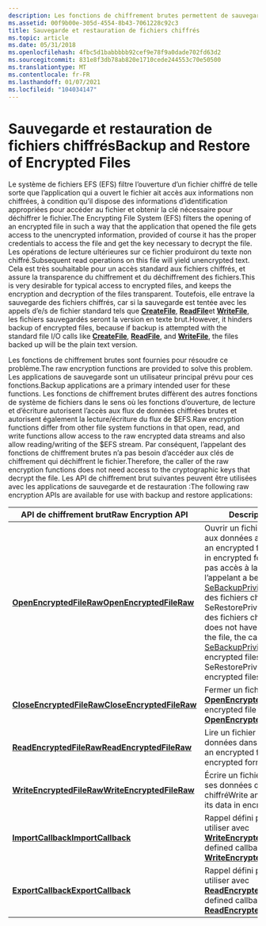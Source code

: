 ```yaml
---
description: Les fonctions de chiffrement brutes permettent de sauvegarder des fichiers chiffrés.
ms.assetid: 00f9b00e-305d-4554-8b43-7061228c92c3
title: Sauvegarde et restauration de fichiers chiffrés
ms.topic: article
ms.date: 05/31/2018
ms.openlocfilehash: 4fbc5d1babbbbb92cef9e78f9a0dade702fd63d2
ms.sourcegitcommit: 831e8f3db78ab820e1710cede244553c70e50500
ms.translationtype: MT
ms.contentlocale: fr-FR
ms.lasthandoff: 01/07/2021
ms.locfileid: "104034147"
---
```

# <a name="backup-and-restore-of-encrypted-files"></a><span data-ttu-id="8c313-103">Sauvegarde et restauration de fichiers chiffrés</span><span class="sxs-lookup"><span data-stu-id="8c313-103">Backup and Restore of Encrypted Files</span></span>

<span data-ttu-id="8c313-104">Le système de fichiers EFS (EFS) filtre l’ouverture d’un fichier chiffré de telle sorte que l’application qui a ouvert le fichier ait accès aux informations non chiffrées, à condition qu’il dispose des informations d’identification appropriées pour accéder au fichier et obtenir la clé nécessaire pour déchiffrer le fichier.</span><span class="sxs-lookup"><span data-stu-id="8c313-104">The Encrypting File System (EFS) filters the opening of an encrypted file in such a way that the application that opened the file gets access to the unencrypted information, provided of course it has the proper credentials to access the file and get the key necessary to decrypt the file.</span></span> <span data-ttu-id="8c313-105">Les opérations de lecture ultérieures sur ce fichier produiront du texte non chiffré.</span><span class="sxs-lookup"><span data-stu-id="8c313-105">Subsequent read operations on this file will yield unencrypted text.</span></span> <span data-ttu-id="8c313-106">Cela est très souhaitable pour un accès standard aux fichiers chiffrés, et assure la transparence du chiffrement et du déchiffrement des fichiers.</span><span class="sxs-lookup"><span data-stu-id="8c313-106">This is very desirable for typical access to encrypted files, and keeps the encryption and decryption of the files transparent.</span></span> <span data-ttu-id="8c313-107">Toutefois, elle entrave la sauvegarde des fichiers chiffrés, car si la sauvegarde est tentée avec les appels d’e/s de fichier standard tels que [**CreateFile**](/windows/desktop/api/FileAPI/nf-fileapi-createfilea), [**ReadFile**](/windows/desktop/api/FileAPI/nf-fileapi-readfile)et [**WriteFile**](/windows/desktop/api/FileAPI/nf-fileapi-writefile), les fichiers sauvegardés seront la version en texte brut.</span><span class="sxs-lookup"><span data-stu-id="8c313-107">However, it hinders backup of encrypted files, because if backup is attempted with the standard file I/O calls like [**CreateFile**](/windows/desktop/api/FileAPI/nf-fileapi-createfilea), [**ReadFile**](/windows/desktop/api/FileAPI/nf-fileapi-readfile), and [**WriteFile**](/windows/desktop/api/FileAPI/nf-fileapi-writefile), the files backed up will be the plain text version.</span></span>

<span data-ttu-id="8c313-108">Les fonctions de chiffrement brutes sont fournies pour résoudre ce problème.</span><span class="sxs-lookup"><span data-stu-id="8c313-108">The raw encryption functions are provided to solve this problem.</span></span> <span data-ttu-id="8c313-109">Les applications de sauvegarde sont un utilisateur principal prévu pour ces fonctions.</span><span class="sxs-lookup"><span data-stu-id="8c313-109">Backup applications are a primary intended user for these functions.</span></span> <span data-ttu-id="8c313-110">Les fonctions de chiffrement brutes diffèrent des autres fonctions de système de fichiers dans le sens où les fonctions d’ouverture, de lecture et d’écriture autorisent l’accès aux flux de données chiffrées brutes et autorisent également la lecture/écriture du flux de $EFS.</span><span class="sxs-lookup"><span data-stu-id="8c313-110">Raw encryption functions differ from other file system functions in that open, read, and write functions allow access to the raw encrypted data streams and also allow reading/writing of the $EFS stream.</span></span> <span data-ttu-id="8c313-111">Par conséquent, l’appelant des fonctions de chiffrement brutes n’a pas besoin d’accéder aux clés de chiffrement qui déchiffrent le fichier.</span><span class="sxs-lookup"><span data-stu-id="8c313-111">Therefore, the caller of the raw encryption functions does not need access to the cryptographic keys that decrypt the file.</span></span> <span data-ttu-id="8c313-112">Les API de chiffrement brut suivantes peuvent être utilisées avec les applications de sauvegarde et de restauration :</span><span class="sxs-lookup"><span data-stu-id="8c313-112">The following raw encryption APIs are available for use with backup and restore applications:</span></span> 

| <span data-ttu-id="8c313-113">API de chiffrement brut</span><span class="sxs-lookup"><span data-stu-id="8c313-113">Raw Encryption API</span></span>                                     | <span data-ttu-id="8c313-114">Description</span><span class="sxs-lookup"><span data-stu-id="8c313-114">Description</span></span>                                                                                                                                                                                                                                                                   |
|--------------------------------------------------------|-------------------------------------------------------------------------------------------------------------------------------------------------------------------------------------------------------------------------------------------------------------------------------|
| [<span data-ttu-id="8c313-115">**OpenEncryptedFileRaw**</span><span class="sxs-lookup"><span data-stu-id="8c313-115">**OpenEncryptedFileRaw**</span></span>](/windows/desktop/api/WinBase/nf-winbase-openencryptedfilerawa)   | <span data-ttu-id="8c313-116">Ouvrir un fichier chiffré avec accès aux données au format chiffré.</span><span class="sxs-lookup"><span data-stu-id="8c313-116">Open an encrypted file with access to data in encrypted format.</span></span> <span data-ttu-id="8c313-117">Si l’appelant n’a pas accès à la clé du fichier, l’appelant a besoin de [SeBackupPrivilege](/windows/desktop/SecAuthZ/authorization-constants) pour exporter des fichiers chiffrés ou SeRestorePrivilege pour importer des fichiers chiffrés.</span><span class="sxs-lookup"><span data-stu-id="8c313-117">If the caller does not have access to the key for the file, the caller needs [SeBackupPrivilege](/windows/desktop/SecAuthZ/authorization-constants) to export encrypted files or SeRestorePrivilege to import encrypted files.</span></span> |
| [<span data-ttu-id="8c313-118">**CloseEncryptedFileRaw**</span><span class="sxs-lookup"><span data-stu-id="8c313-118">**CloseEncryptedFileRaw**</span></span>](/windows/desktop/api/WinBase/nf-winbase-closeencryptedfileraw) | <span data-ttu-id="8c313-119">Fermer un fichier chiffré ouvert avec [ **OpenEncryptedFileRaw**](/windows/desktop/api/WinBase/nf-winbase-openencryptedfilerawa)</span><span class="sxs-lookup"><span data-stu-id="8c313-119">Close an encrypted file opened with [**OpenEncryptedFileRaw**](/windows/desktop/api/WinBase/nf-winbase-openencryptedfilerawa)</span></span>                                                                                                                                                                                      |
| [<span data-ttu-id="8c313-120">**ReadEncryptedFileRaw**</span><span class="sxs-lookup"><span data-stu-id="8c313-120">**ReadEncryptedFileRaw**</span></span>](/windows/desktop/api/WinBase/nf-winbase-readencryptedfileraw)   | <span data-ttu-id="8c313-121">Lire un fichier chiffré en laissant ses données dans un format chiffré</span><span class="sxs-lookup"><span data-stu-id="8c313-121">Read an encrypted file leaving its data in encrypted format</span></span>                                                                                                                                                                                                                   |
| [<span data-ttu-id="8c313-122">**WriteEncryptedFileRaw**</span><span class="sxs-lookup"><span data-stu-id="8c313-122">**WriteEncryptedFileRaw**</span></span>](/windows/desktop/api/WinBase/nf-winbase-writeencryptedfileraw) | <span data-ttu-id="8c313-123">Écrire un fichier chiffré en laissant ses données dans un format chiffré</span><span class="sxs-lookup"><span data-stu-id="8c313-123">Write an encrypted file leaving its data in encrypted format</span></span>                                                                                                                                                                                                                  |
| [<span data-ttu-id="8c313-124">**ImportCallback**</span><span class="sxs-lookup"><span data-stu-id="8c313-124">**ImportCallback**</span></span>](/windows/desktop/api/WinBase/nc-winbase-pfe_import_func)               | <span data-ttu-id="8c313-125">Rappel défini par l’application à utiliser avec [ **WriteEncryptedFileRaw**](/windows/desktop/api/WinBase/nf-winbase-writeencryptedfileraw)</span><span class="sxs-lookup"><span data-stu-id="8c313-125">Application-defined callback for use with [**WriteEncryptedFileRaw**](/windows/desktop/api/WinBase/nf-winbase-writeencryptedfileraw)</span></span>                                                                                                                                                                              |
| [<span data-ttu-id="8c313-126">**ExportCallback**</span><span class="sxs-lookup"><span data-stu-id="8c313-126">**ExportCallback**</span></span>](/windows/desktop/api/WinBase/nc-winbase-pfe_export_func)               | <span data-ttu-id="8c313-127">Rappel défini par l’application à utiliser avec [ **ReadEncryptedFileRaw**](/windows/desktop/api/WinBase/nf-winbase-readencryptedfileraw)</span><span class="sxs-lookup"><span data-stu-id="8c313-127">Application-defined callback for use with [**ReadEncryptedFileRaw**](/windows/desktop/api/WinBase/nf-winbase-readencryptedfileraw)</span></span>                                                                                                                                                                                |



 

 

 
